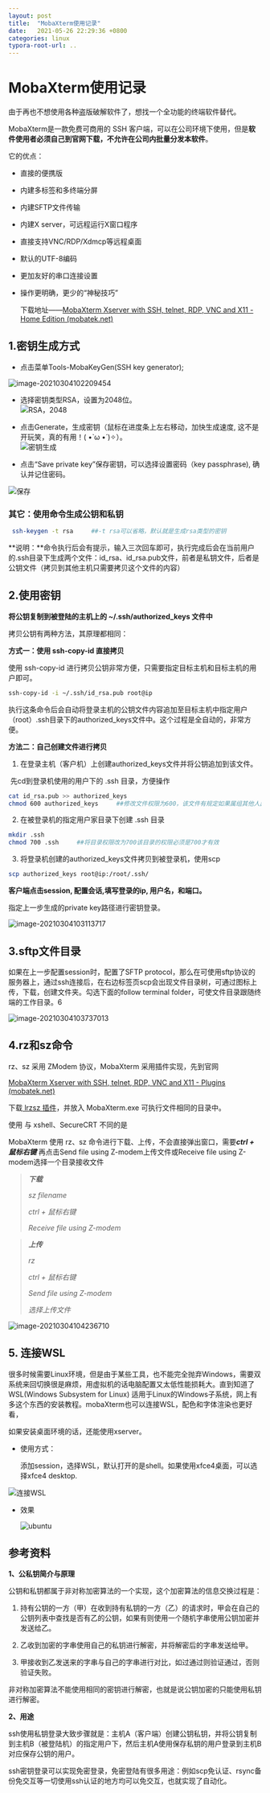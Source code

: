 ```yaml
---
layout: post
title:  "MobaXterm使用记录"
date:   2021-05-26 22:29:36 +0800
categories: linux
typora-root-url: ..
---
```

# MobaXterm使用记录

由于再也不想使用各种盗版破解软件了，想找一个全功能的终端软件替代。

MobaXterm是一款免费可商用的 SSH 客户端，可以在公司环境下使用，但是**软件使用者必须自己到官网下载，不允许在公司内批量分发本软件**。

它的优点：

- 直接的便携版

- 内建多标签和多终端分屏

- 内建SFTP文件传输

- 内建X server，可远程运行X窗口程序

- 直接支持VNC/RDP/Xdmcp等远程桌面

- 默认的UTF-8编码

- 更加友好的串口连接设置

- 操作更明确，更少的“神秘技巧”

  下载地址——[MobaXterm Xserver with SSH, telnet, RDP, VNC and X11 - Home Edition (mobatek.net)](https://mobaxterm.mobatek.net/download-home-edition.html)

## 1.密钥生成方式

- 点击菜单Tools-MobaKeyGen(SSH key generator); 

![image-20210304102209454](/assets/images/mobaXterm密钥生成.png) 

- 选择密钥类型RSA，设置为2048位。  
  ![RSA，2048](/assets/images\key-generator.png)

- 点击Generate，生成密钥（鼠标在进度条上左右移动，加快生成速度, 这不是开玩笑，真的有用！( •̀ ω •́ )✧）。  
  ![密钥生成](/assets/images\generate-key.png)

  

- 点击“Save private key”保存密钥，可以选择设置密码（key passphrase), 确认并记住密码。



![保存](/assets/images\save-private-key.png)

### 其它：使用命令生成公钥和私钥

```bash
 ssh-keygen -t rsa     ##-t rsa可以省略，默认就是生成rsa类型的密钥
```

   **说明：**命令执行后会有提示，输入三次回车即可，执行完成后会在当前用户的.ssh目录下生成两个文件：id_rsa、id_rsa.pub文件，前者是私钥文件，后者是公钥文件（拷贝到其他主机只需要拷贝这个文件的内容）

## 2.使用密钥

**将公钥复制到被登陆的主机上的 ~/.ssh/authorized_keys 文件中**

   拷贝公钥有两种方法，其原理都相同：

   **方式一：使用 ssh-copy-id 直接拷贝**

   使用 ssh-copy-id 进行拷贝公钥非常方便，只需要指定目标主机和目标主机的用户即可。

```bash
ssh-copy-id -i ~/.ssh/id_rsa.pub root@ip
```

   执行这条命令后会自动将登录主机的公钥文件内容追加至目标主机中指定用户（root）.ssh目录下的authorized_keys文件中。这个过程是全自动的，非常方便。

 

   **方法二：自己创建文件进行拷贝**

1) 在登录主机（客户机）上创建authorized_keys文件并将公钥追加到该文件。

​    先cd到登录机使用的用户下的 .ssh 目录，方便操作

```bash
cat id_rsa.pub >> authorized_keys
chmod 600 authorized_keys     ##修改文件权限为600，该文件有规定如果属组其他人出现可写则文件就不会生效
```

2) 在被登录机的指定用户家目录下创建 .ssh 目录

```bash
mkdir .ssh
chmod 700 .ssh     ##将目录权限改为700该目录的权限必须是700才有效
```

3) 将登录机创建的authorized_keys文件拷贝到被登录机，使用scp

```bash
scp authorized_keys root@ip:/root/.ssh/
```



**客户端点击session, 配置会话,填写登录的ip, 用户名，和端口。**

 指定上一步生成的private key路径进行密钥登录。

![image-20210304103113717](/assets/images\session.png)

## 3.sftp文件目录

如果在上一步配置session时，配置了SFTP protocol，那么在可使用sftp协议的服务器上，通过ssh连接后，在右边标签页scp会出现文件目录树，可通过图标上传，下载，创建文件夹。勾选下面的follow terminal folder，可使文件目录跟随终端的工作目录。6



![image-20210304103737013](/assets/images\scp.png)

## 4.rz和sz命令

rz、sz 采用 ZModem 协议，MobaXterm 采用插件实现，先到官网

[MobaXterm Xserver with SSH, telnet, RDP, VNC and X11 - Plugins (mobatek.net)](https://mobaxterm.mobatek.net/plugins.html)

下载[ lrzsz 插件](https://mobaxterm.mobatek.net/plugins/Lrzsz.mxt3)，并放入 MobaXterm.exe 可执行文件相同的目录中。

使用
与 xshell、SecureCRT 不同的是

MobaXterm 使用 rz、sz 命令进行下载、上传，不会直接弹出窗口，需要***ctrl + 鼠标右键*** 再点击Send file using Z-modem上传文件或Receive file using Z-modem选择一个目录接收文件

> ***下载***
>
> *sz filename*
>
> *ctrl + 鼠标右键*
>
> *Receive file using Z-modem*

 

> ***上传***
>
> *rz*
>
> *ctrl + 鼠标右键*
>
> *Send file using Z-modem*
>
> *选择上传文件*

![image-20210304104236710](/assets/images\szrzfile.png)

## 5. 连接WSL

很多时候需要Linux环境，但是由于某些工具，也不能完全抛弃Windows，需要双系统来回切换很是麻烦，用虚拟机的话电脑配置又太低性能损耗大。直到知道了WSL(Windows Subsystem for Linux) 适用于Linux的Windows子系统，网上有多这个东西的安装教程。mobaXterm也可以连接WSL，配色和字体渲染也更好看，

如果安装桌面环境的话，还能使用xserver。

- 使用方式：

  添加session，选择WSL，默认打开的是shell。如果使用xfce4桌面，可以选择xfce4 desktop.

![连接WSL](/assets/images\WSL.png)

- 效果

  ![ubuntu](/assets/images\WSL-ubuntu.png)


## 参考资料

**1、公私钥简介与原理**

 公钥和私钥都属于非对称加密算法的一个实现，这个加密算法的信息交换过程是：

1) 持有公钥的一方（甲）在收到持有私钥的一方（乙）的请求时，甲会在自己的公钥列表中查找是否有乙的公钥，如果有则使用一个随机字串使用公钥加密并发送给乙。

2) 乙收到加密的字串使用自己的私钥进行解密，并将解密后的字串发送给甲。

3) 甲接收到乙发送来的字串与自己的字串进行对比，如过通过则验证通过，否则验证失败。

 非对称加密算法不能使用相同的密钥进行解密，也就是说公钥加密的只能使用私钥进行解密。



**2、用途**

ssh使用私钥登录大致步骤就是：主机A（客户端）创建公钥私钥，并将公钥复制到主机B（被登陆机）的指定用户下，然后主机A使用保存私钥的用户登录到主机B对应保存公钥的用户。 

ssh密钥登录可以实现免密登录，免密登陆有很多用途：例如scp免认证、rsync备份免交互等一切使用ssh认证的地方均可以免交互，也就实现了自动化。

 

